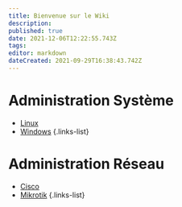 ```yaml
---
title: Bienvenue sur le Wiki
description: 
published: true
date: 2021-12-06T12:22:55.743Z
tags: 
editor: markdown
dateCreated: 2021-09-29T16:38:43.742Z
---
```


# Administration Système
- [Linux](/Linux)
- [Windows](/Windows)
{.links-list}
# Administration Réseau
- [Cisco](/Cisco)
- [Mikrotik](/Mikrotik)
{.links-list}